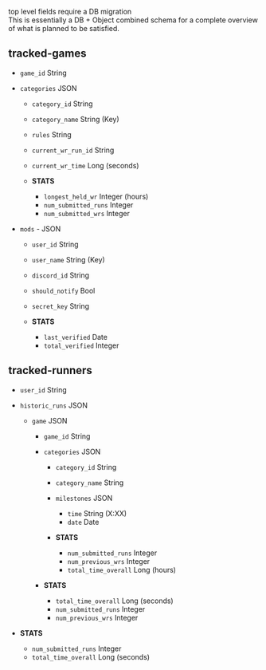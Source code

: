 top level fields require a DB migration  
This is essentially a DB + Object combined schema for a complete overview of what is planned to be satisfied.
## tracked-games
- `game_id` String
- `categories` JSON
  - `category_id` String
  - `category_name` String (Key)
  - `rules` String  
  - `current_wr_run_id` String  
  - `current_wr_time` Long (seconds)  

  - **STATS**
    - `longest_held_wr` Integer (hours)
    - `num_submitted_runs` Integer
    - `num_submitted_wrs` Integer  


- `mods` - JSON
  - `user_id` String
  - `user_name` String (Key)
  - `discord_id` String
  - `should_notify` Bool
  - `secret_key` String

  - **STATS**
    - `last_verified` Date
    - `total_verified` Integer


## tracked-runners
- `user_id` String
- `historic_runs` JSON
  - `game` JSON
    - `game_id` String
    - `categories` JSON
      - `category_id` String
      - `category_name` String
      - `milestones` JSON
        - `time` String (X:XX)
        - `date` Date

      - **STATS**
        - `num_submitted_runs` Integer
        - `num_previous_wrs` Integer
        - `total_time_overall` Long (hours)

    - **STATS**
      - `total_time_overall` Long (seconds)
      - `num_submitted_runs` Integer
      - `num_previous_wrs` Integer

- **STATS**
  - `num_submitted_runs` Integer
  - `total_time_overall` Long (seconds)
